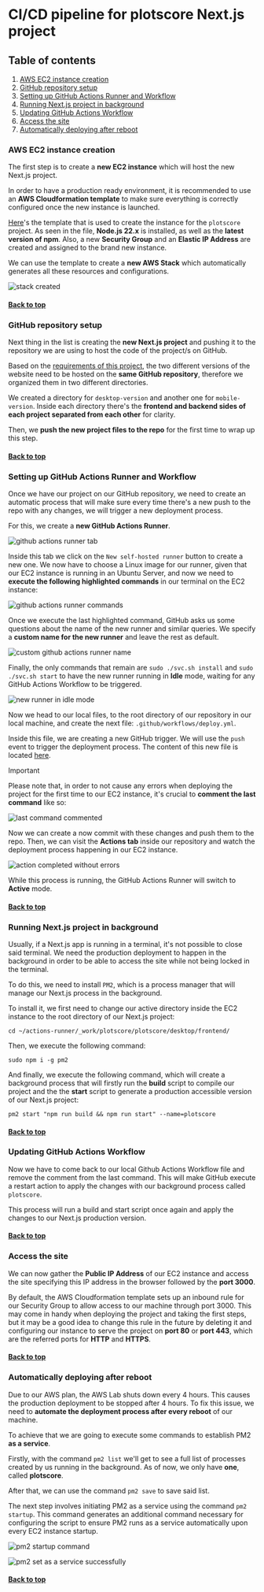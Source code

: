 # CI/CD pipeline for **plotscore** Next.js project

## Table of contents

1. [AWS EC2 instance creation](#aws-ec2-instance-creation)
2. [GitHub repository setup](#github-repository-setup)
3. [Setting up GitHub Actions Runner and Workflow](#setting-up-github-actions-runner-and-workflow)
4. [Running Next.js project in background](#running-nextjs-project-in-background)
5. [Updating GitHub Actions Workflow](#updating-github-actions-workflow)
6. [Access the site](#access-the-site)
7. [Automatically deploying after reboot](#automatically-deploying-after-reboot)

### AWS EC2 instance creation

The first step is to create a **new EC2 instance** which will host the new Next.js project.

In order to have a production ready environment, it is recommended to use an **AWS Cloudformation template** to make sure everything is correctly configured once the new instance is launched.

[Here](https://github.com/cmilsor245/plotscore/blob/main/.aws/cloudformation.yml)'s the template that is used to create the instance for the `plotscore` project. As seen in the file, **Node.js 22.x** is installed, as well as the **latest version of npm**. Also, a new **Security Group** and an **Elastic IP Address** are created and assigned to the brand new instance.

We can use the template to create a **new AWS Stack** which automatically generates all these resources and configurations.

![stack created](readme-img/image.png)

#### [Back to top](#cicd-pipeline-for-plotscore-nextjs-project)

### GitHub repository setup

Next thing in the list is creating the **new Next.js project** and pushing it to the repository we are using to host the code of the project/s on GitHub.

Based on the [requirements of this project](https://github.com/CPIFPAlanTuring/2daw-tfc-2324), the two different versions of the website need to be hosted on the **same GitHub repository**, therefore we organized them in two different directories.

We created a directory for `desktop-version` and another one for `mobile-version`. Inside each directory there's the **frontend and backend sides of each project separated from each other** for clarity.

Then, we **push the new project files to the repo** for the first time to wrap up  this step.

#### [Back to top](#cicd-pipeline-for-plotscore-nextjs-project)

### Setting up GitHub Actions Runner and Workflow

Once we have our project on our GitHub repository, we need to create an automatic process that will make sure every time there's a new push to the repo with any changes, we will trigger a new deployment process.

For this, we create a **new GitHub Actions Runner**.

![github actions runner tab](readme-img/image-1.png)

Inside this tab we click on the `New self-hosted runner` button to create a new one. We now have to choose a Linux image for our runner, given that our EC2 instance is running in an Ubuntu Server, and now we need to **execute the following highlighted commands** in our terminal on the EC2 instance:

![github actions runner commands](readme-img/image-2.png)

Once we execute the last highlighted command, GitHub asks us some questions about the name of the new runner and similar queries. We specify a **custom name for the new runner** and leave the rest as default.

![custom github actions runner name](readme-img/image-3.png)

Finally, the only commands that remain are `sudo ./svc.sh install` and `sudo ./svc.sh start` to have the new runner running in **Idle** mode, waiting for any GitHub Actions Workflow to be triggered.

![new runner in idle mode](readme-img/image-4.png)

Now we head to our local files, to the root directory of our repository in our local machine, and create the next file: `.github/workflows/deploy.yml`.

Inside this file, we are creating a new GitHub trigger. We will use the `push` event to trigger the deployment process. The content of this new file is located [here](https://github.com/cmilsor245/plotscore/blob/main/.github/workflows/deploy.yml).

> [!IMPORTANT]
> Please note that, in order to not cause any errors when deploying the project for the first time to our EC2 instance, it's crucial to **comment the last command** like so:

![last command commented](readme-img/image-5.png)

Now we can create a now commit with these changes and push them to the repo. Then, we can visit the **Actions tab** inside our repository and watch the deployment process happening in our EC2 instance.

![action completed without errors](readme-img/image-6.png)

While this process is running, the GitHub Actions Runner will switch to **Active** mode.

#### [Back to top](#cicd-pipeline-for-plotscore-nextjs-project)

### Running Next.js project in background

Usually, if a Next.js app is running in a terminal, it's not possible to close said terminal. We need the production deployment to happen in the background in order to be able to access the site while not being locked in the terminal.

To do this, we need to install `PM2`, which is a process manager that will manage our Next.js process in the background.

To install it, we first need to change our active directory inside the EC2 instance to the root directory of our Next.js project:

`cd ~/actions-runner/_work/plotscore/plotscore/desktop/frontend/`

Then, we execute the following command:

`sudo npm i -g pm2`

And finally, we execute the following command, which will create a background process that will firstly run the **build** script to compile our project and the the **start** script to generate a production accessible version of our Next.js project:

`pm2 start "npm run build && npm run start" --name=plotscore`

#### [Back to top](#cicd-pipeline-for-plotscore-nextjs-project)

### Updating GitHub Actions Workflow

Now we have to come back to our local Github Actions Workflow file and remove the comment from the last command. This will make GitHub execute a restart action to apply the changes with our background process called `plotscore`.

This process will run a build and start script once again and apply the changes to our Next.js production version.

#### [Back to top](#cicd-pipeline-for-plotscore-nextjs-project)

### Access the site

We can now gather the **Public IP Address** of our EC2 instance and access the site specifying this IP address in the browser followed by the **port 3000**.

By default, the AWS Cloudformation template sets up an inbound rule for our Security Group to allow access to our machine through port 3000. This may come in handy when deploying the project and taking the first steps, but it may be a good idea to change this rule in the future by deleting it and configuring our instance to serve the project on **port 80** or **port 443**, which are the referred ports for **HTTP** and **HTTPS**.

#### [Back to top](#cicd-pipeline-for-plotscore-nextjs-project)

### Automatically deploying after reboot

Due to our AWS plan, the AWS Lab shuts down every 4 hours. This causes the production deployment to be stopped after 4 hours. To fix this issue, we need to **automate the deployment process after every reboot** of our machine.

To achieve that we are going to execute some commands to establish PM2 **as a service**.

Firstly, with the command `pm2 list` we'll get to see a full list of processes created by us running in the background. As of now, we only have **one**, called **plotscore**.

After that, we can use the command `pm2 save` to save said list.

The next step involves initiating PM2 as a service using the command `pm2 startup`. This command generates an additional command necessary for configuring the script to ensure PM2 runs as a service automatically upon every EC2 instance startup.

![pm2 startup command](readme-img/image-7.png)

![pm2 set as a service successfully](readme-img/image-8.png)

#### [Back to top](#cicd-pipeline-for-plotscore-nextjs-project)

